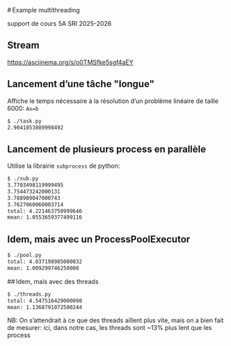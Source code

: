 # Example multithreading

support de cours 5A SRI 2025-2026

## Stream

https://asciinema.org/s/o0TMSfke5sgf4aEY

## Lancement d’une tâche "longue"

Affiche le temps nécessaire à la résolution d’un problème linéaire de taille 6000: `Ax=b`

```bash
$ ./task.py
2.9041853889998492
```

## Lancement de plusieurs process en parallèle

Utilise la librairie `subprocess` de python:

```bash
$ ./sub.py
3.7703498119999495
3.754473242000131
3.788909047000743
3.7627060060003714
total: 4.221463750999646
mean: 1.0553659377499116
```

## Idem, mais avec un ProcessPoolExecutor

```bash
$ ./pool.py
total: 4.037198985000032
mean: 1.009299746250008
```

## Idem, mais avec des threads

```bash
$ ./threads.py
total: 4.547516429000098
mean: 1.1368791072500244
```

NB: On s’attendrait à ce que des threads aillent plus vite, mais on a bien fait de mesurer: ici, dans notre cas, les threads sont ~13% plus lent que les process
